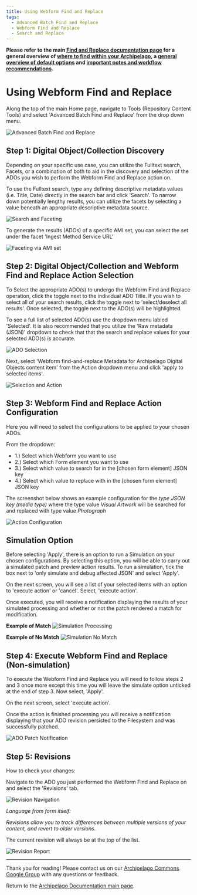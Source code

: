 ```yaml
---
title: Using Webform Find and Replace 
tags:
  - Advanced Batch Find and Replace
  - Webform Find and Replace
  - Search and Replace
---
```


**Please refer to the main [Find and Replace documentation page](find_and_replace.md) for a general overview of [where to find within your Archipelago](find_and_replace.md#where-to-find), a [general overview of default options](find_and_replace.md#main-page-overview) and [important notes and workflow recommendations](find_and_replace.md#important-notes--workflow-recommendations).**


# Using Webform Find and Replace 

Along the top of the main Home page, navigate to Tools (Repository Content Tools) and select 'Advanced Batch Find and Replace' from the drop down menu.


  ![Advanced Batch Find and Replace](images/AdvancedBatchFAR_2022-12.jpg)
  

## Step 1: Digital Object/Collection Discovery 
  
Depending on your specific use case, you can utilize the Fulltext search, Facets, or a combination of both to aid in the discovery and selection of the ADOs you wish to perform the Webform Find and Replace action on.
  
To use the Fulltext search, type any defining descriptive metadata values (i.e. Title, Date) directly in the search bar and click 'Search'. To narrow down potentially lengthy results, you can utilize the facets by selecting a value beneath an appropriate descriptive metadata source. 


  ![Search and Faceting](images/SearchAndFaceting_WebformFAR_2022-12.jpg)


To generate the results (ADOs) of a specific AMI set, you can select the set under the facet 'Ingest Method Service URL'

  ![Faceting via AMI set](images/AMISetFaceting_WebformFAR_2022-12.jpg)

  

## Step 2: Digital Object/Collection and Webform Find and Replace Action Selection

To Select the appropriate ADO(s) to undergo the Webform Find and Replace operation, click the toggle next to the individual ADO Title. If you wish to select all of your search results, click the toggle next to 'select/deselect all results'. Once selected, the toggle next to the ADO(s) will be highlighted.

To see a full list of selected ADO(s) use the dropdown menu labled 'Selected'. It is also recommended that you utilize the 'Raw metadata (JSON)' dropdown to check that that the search and replace values for your selected ADO(s) is accurate.

   ![ADO Selection](images/ADOSelection_WebformFAR_2022-12.jpg)

Next, select 'Webform find-and-replace Metadata for Archipelago Digital Objects content item' from the Action dropdown menu and click 'apply to selected items'.


  ![Selection and Action](images/SelectionAndAction_WebformFAR_2022-12.jpg)


## Step 3: Webform Find and Replace Action Configuration

Here you will need to select the configurations to be applied to your chosen ADOs.

From the dropdown:

- 1.) Select which Webform you want to use
- 2.) Select which Form element you want to use
- 3.) Select which value to search for in the [chosen form element] JSON key
- 4.) Select which value to replace with in the [chosen form element] JSON key



The screenshot below shows an example configuration for the *type JSON key (media type)* where the type value *Visual Artwork* will be searched for and replaced with type value *Photograph*
  

  ![Action Configuration](images/ActionConfiguration_WebformFAR_2022-12.jpg)

## Simulation Option

Before selecting 'Apply', there is an option to run a Simulation on your chosen configurations. By selecting this option, you will be able to carry out a simulated patch and preview action results. To run a simulation, tick the box next to 'only simulate and debug affected JSON' and select 'Apply'.

On the next screen, you will see a list of your selected items with an option to 'execute action' or 'cancel'. Select, 'execute action'.

Once executed, you will receive a notification displaying the results of your simulated processing and whether or not the patch rendered a match for modification.

  **Example of Match**
  ![Simulation Processing](images/SimulationProcessing_WebformFAR_2022-12.jpg)

  **Example of No Match**
  ![Simulation No Match](images/SimulationNoMatch_WebformFAR_2022-12.jpg)

## Step 4: Execute Webform Find and Replace (Non-simulation)

To execute the Webform Find and Replace you will need to follow steps 2 and 3 once more except this time you will leave the simulate option unticked at the end of step 3. Now select, 'Apply'.

On the next screen, select 'execute action'.

Once the action is finished processing you will receive a notification displaying that your ADO revision persisted to the Filesystem and was successfully patched.

  ![ADO Patch Notification](images/ADOpatchNotification_WebformFAR_2022-12.jpg)

## Step 5: Revisions

How to check your changes:

Navigate to the ADO you just performed the Webform Find and Replace on and select the 'Revisions' tab.

  ![Revision Navigation](images/RevisionNavigation_WebformFAR_2022-12.jpg)

*Language from form itself:*

*Revisions allow you to track differences between multiple versions of your content, and revert to older versions.*

The current revision will always be at the top of the list.

  ![Revision Report](images/RevisionReport_WebformFAR_2022-12.jpg)


___
Thank you for reading! Please contact us on our [Archipelago Commons Google Group](https://groups.google.com/forum/#!forum/archipelago-commons) with any questions or feedback.

Return to the [Archipelago Documentation main page](index.md).








